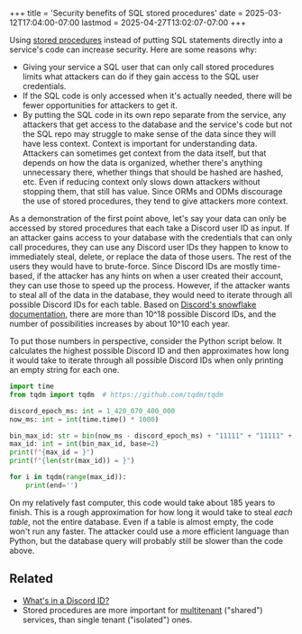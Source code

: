 +++
title = 'Security benefits of SQL stored procedures'
date = 2025-03-12T17:04:00-07:00
lastmod = 2025-04-27T13:02:07-07:00
+++

Using [stored procedures](https://en.wikipedia.org/wiki/Stored_procedure) instead of putting SQL statements directly into a service's code can increase security. Here are some reasons why:

- Giving your service a SQL user that can only call stored procedures limits what attackers can do if they gain access to the SQL user credentials.
- If the SQL code is only accessed when it's actually needed, there will be fewer opportunities for attackers to get it. 
- By putting the SQL code in its own repo separate from the service, any attackers that get access to the database and the service's code but not the SQL repo may struggle to make sense of the data since they will have less context. Context is important for understanding data. Attackers can sometimes get context from the data itself, but that depends on how the data is organized, whether there's anything unnecessary there, whether things that should be hashed are hashed, etc. Even if reducing context only slows down attackers without stopping them, that still has value. Since ORMs and ODMs discourage the use of stored procedures, they tend to give attackers more context.

As a demonstration of the first point above, let's say your data can only be accessed by stored procedures that each take a Discord user ID as input. If an attacker gains access to your database with the credentials that can only call procedures, they can use any Discord user IDs they happen to know to immediately steal, delete, or replace the data of those users. The rest of the users they would have to brute-force. Since Discord IDs are mostly time-based, if the attacker has any hints on when a user created their account, they can use those to speed up the process. However, if the attacker wants to steal all of the data in the database, they would need to iterate through all possible Discord IDs for each table. Based on [Discord's snowflake documentation](https://discord.com/developers/docs/reference#snowflakes), there are more than 10^18 possible Discord IDs, and the number of possibilities increases by about 10^10 each year.

To put those numbers in perspective, consider the Python script below. It calculates the highest possible Discord ID and then approximates how long it would take to iterate through all possible Discord IDs when only printing an empty string for each one.

```python
import time
from tqdm import tqdm  # https://github.com/tqdm/tqdm

discord_epoch_ms: int = 1_420_070_400_000
now_ms: int = int(time.time() * 1000)

bin_max_id: str = bin(now_ms - discord_epoch_ms) + "11111" + "11111" + "111111111111"
max_id: int = int(bin_max_id, base=2)
print(f"{max_id = }")
print(f"{len(str(max_id)) = }")

for i in tqdm(range(max_id)):
    print(end='')
```

On my relatively fast computer, this code would take about 185 years to finish. This is a rough approximation for how long it would take to steal *each table*, not the entire database. Even if a table is almost empty, the code won't run any faster. The attacker could use a more efficient language than Python, but the database query will probably still be slower than the code above.

## Related

- [What's in a Discord ID?](/whats-in-a-discord-id)
- Stored procedures are more important for [multitenant](https://en.wikipedia.org/wiki/Multitenancy) ("shared") services, than single tenant ("isolated") ones.

